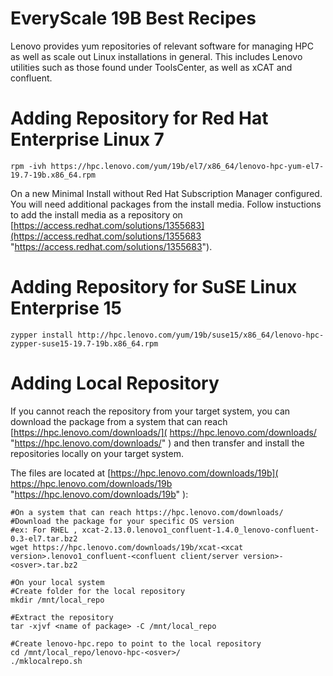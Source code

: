 # EveryScale 19B Best Recipes

Lenovo provides yum repositories of relevant software for managing HPC as well
as scale out Linux installations in general.  This includes Lenovo utilities
such as those found under ToolsCenter, as well as xCAT and confluent.

Adding Repository for Red Hat Enterprise Linux 7
============================
    rpm -ivh https://hpc.lenovo.com/yum/19b/el7/x86_64/lenovo-hpc-yum-el7-19.7-19b.x86_64.rpm
    
On a new Minimal Install without Red Hat Subscription Manager configured. You will need additional packages from the install media. 
Follow instuctions to add the install media as a repository on [https://access.redhat.com/solutions/1355683](https://access.redhat.com/solutions/1355683 "https://access.redhat.com/solutions/1355683"). 

Adding Repository for SuSE Linux Enterprise 15
============================
    zypper install http://hpc.lenovo.com/yum/19b/suse15/x86_64/lenovo-hpc-zypper-suse15-19.7-19b.x86_64.rpm
    
Adding Local Repository
============================    
If you cannot reach the repository from your target system, you can download the package from a system that can reach [https://hpc.lenovo.com/downloads/]( https://hpc.lenovo.com/downloads/ "https://hpc.lenovo.com/downloads/" ) and then transfer and install the repositories locally on your target system. 

The files are located at [https://hpc.lenovo.com/downloads/19b]( https://hpc.lenovo.com/downloads/19b "https://hpc.lenovo.com/downloads/19b" ):

    #On a system that can reach https://hpc.lenovo.com/downloads/
    #Download the package for your specific OS version
    #ex: For RHEL , xcat-2.13.0.lenovo1_confluent-1.4.0_lenovo-confluent-0.3-el7.tar.bz2
    wget https://hpc.lenovo.com/downloads/19b/xcat-<xcat version>.lenovo1_confluent-<confluent client/server version>-<osver>.tar.bz2
    
    #On your local system 
    #Create folder for the local repository
    mkdir /mnt/local_repo
    
    #Extract the repository 
    tar -xjvf <name of package> -C /mnt/local_repo
    
    #Create lenovo-hpc.repo to point to the local repository
    cd /mnt/local_repo/lenovo-hpc-<osver>/
    ./mklocalrepo.sh
    
